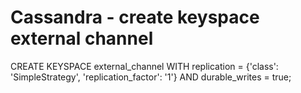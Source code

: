 # Cassandra - create keyspace external channel
CREATE KEYSPACE external_channel WITH replication = {'class': 'SimpleStrategy', 'replication_factor': '1'} AND durable_writes = true;
